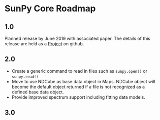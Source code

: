 # SunPy Core Roadmap


## 1.0
Planned release by June 2019 with associated paper. The details of this release are held as a [Project](https://github.com/sunpy/sunpy/projects/6) on github.

## 2.0

* Create a generic command to read in files such as `sunpy.open()` or `sunpy.read()`
* Move to use NDCube as base data object in Maps. NDCube object will become the default object returned if a file is not recognized as a defined base data object.
* Provide improved spectrum support including fitting data models.

## 3.0
